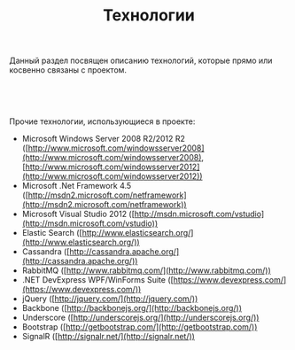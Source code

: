 ﻿---
layout: default
title: Технологии
position: 6
categories: 
tags: 
---

Данный раздел посвящен описанию технологий, которые прямо или косвенно связаны с проектом.

 



 

Прочие технологии, использующиеся в проекте:

* Microsoft Windows Server 2008 R2/2012 R2 ([http://www.microsoft.com/windowsserver2008](http://www.microsoft.com/windowsserver2008), [http://www.microsoft.com/windowsserver2012](http://www.microsoft.com/windowsserver2012))
* Microsoft .Net Framework 4.5 ([http://msdn2.microsoft.com/netframework](http://msdn2.microsoft.com/netframework))
* Microsoft Visual Studio 2012 ([http://msdn.microsoft.com/vstudio](http://msdn.microsoft.com/vstudio))
* Elastic Search ([http://www.elasticsearch.org/](http://www.elasticsearch.org/))
* Cassandra ([http://cassandra.apache.org/](http://cassandra.apache.org/))
* RabbitMQ ([http://www.rabbitmq.com/](http://www.rabbitmq.com/))
* .NET DevExpress WPF/WinForms Suite ([https://www.devexpress.com/](https://www.devexpress.com/))
* jQuery ([http://jquery.com/](http://jquery.com/))
* Backbone ([http://backbonejs.org/](http://backbonejs.org/))
* Underscore ([http://underscorejs.org/](http://underscorejs.org/))
* Bootstrap ([http://getbootstrap.com/](http://getbootstrap.com/))
* SignalR ([http://signalr.net/](http://signalr.net/))

 

